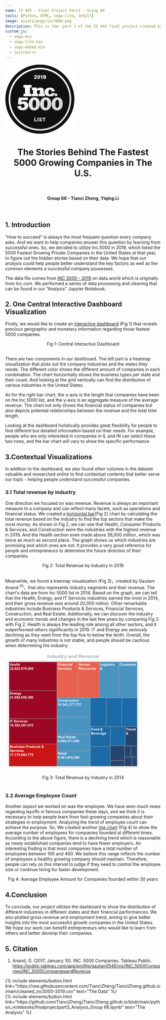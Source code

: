 ```yaml
---
name: IS 445 - Final Project Part3 - Group 66
tools: [Python, HTML, vega-lite, Jekyll]
image: assets/pngs/inc5000.png
description: This is the  part 3 of the IS 445 final project created by Group 66
custom_js:
  - vega.min
  - vega-lite.min
  - vega-embed.min
  - justcharts
---
```

![](/assets/pngs/inc50002019.png)
# <center> The Stories Behind The Fastest 5000 Growing Companies in The U.S.</center>
<br/>

#### <center> Group 66 - Tianci Zheng, Yiqing Li </center>
<br/>

## 1. Introduction
"How to succeed" is always the most frequent question every company asks. And we want to help companies answer this question by learning from successful ones. So, we decided to utilize Inc.5000 in 2019, which listed the 5000 Fastest Growing Private Companies in the United States at that year, to figure out the hidden stories based on their data. We hope that our analysis could help people better understand the key factors as well as the common elements a successful company possesses.

The data file comes from [INC 5000 - 2019](https://data.world/aurielle/inc-5000-2019) on data.world which is orignially from Inc.com.
We performed a series of data processing and cleaning that can be found in our "Analysis" Jupyter Notebook.

## 2. One Central Interactive Dashboard Visualization


Firstly, we would like to create an [interactive dashboard](https://raw.githubusercontent.com/TianciZheng/TianciZheng.github.io/main/assets/json/centraldashboard.json) (Fig 1) that reveals precious geographic and monetary information regarding those fastest 5000 companies.

<vegachart schema-url="{{ site.baseurl }}/assets/json/centraldashboard.json" style="width: 100%"></vegachart>
<center>Fig 1: Central Interactive Dashboard </center>
<br/>

There are two components in our dashboard. The left part is a heatmap visualization that plots out the company industries and the states they reside. The different color shows the different amount of companies in each combination. 
The chart horizontally shows the business types per state and their count. And looking at the grid vertically can find the distribution of various industries in the United States. 

As for the right bar chart, the x-axis is the length that companies have been on the Inc 5000 list, and the y-axis is an aggregate measure of the average revenue. The chart not only shows the financial status of companies but also depicts potential relationships between the revenue and the total time length. 

Looking at the dashboard holistically provides great flexibility for people to find different but detailed information based on their needs. For example, people who are only interested in companies in IL and IN can select these two rows, and the bar chart will vary to show the specific performance


## 3.Contextual Visualizations
In addition to the dashboard, we also found other columns in the dataset valuable and researched online to find contextual contents that better serve our topic - helping people understand successful companies.
<br/>

### 3.1 Total revenue by industry

One direction we focused on was revenue. Revenue is always an important measure to a company and can reflect many facets, such as operations and financial status. We created a [horizontal bar](https://raw.githubusercontent.com/TianciZheng/TianciZheng.github.io/main/assets/json/contextual_1.json)(Fig 2) chart by calculating the total revenue based on the industry to find the top sectors that make the most money. 
As shown in Fig 2, we can see that Health, Consumer Products & Services, and Construction were the industries with the highest revenue in 2019. And the Health section even made above 38,000 million, which was twice as much as second place. The graph shows us which industries are promising and which ones are not. 
It provides a very good reference for people and entrepreneurs to determine the future direction of their companies.



<vegachart schema-url="{{ site.baseurl }}/assets/json/contextual_1.json" style="width: 100%"></vegachart>
<center>Fig 2: Total Revenue by Industry in 2019</center>
<br/>

Meanwhile, we found a treemap visualization (Fig 3)，created by Gautam Anand <sup>(1)</sup>，that 
also represents industry segments and their revenue. The chart's data are from Inc 5000 list in 2014. 
Based on the graph, we can tell that the Health, Energy, and IT Services industries earned the most in 2014, and their gross revenue was around 20,000 million. Other remarkable industries include Business Products & Services, Financial Services, Construction, and Real Estate. Additionally, we can discover the industry and economic trends and changes in the last few years by comparing Fig 3 with Fig 2. Health is always the leading role among all other sectors, and it outperformed others significantly in 2019. IT and Energy are seriously declining as they went from the top five to below the tenth. Overall, the growth of many industries is not stable, and people should be cautious when determining the industry. 

![](/assets/pngs/industryandrevenue.png)
<center>Fig 3: Total Revenue by Industry in 2014</center>
<br/>


### 3.2 Average Employee Count

Another aspect we worked on was the employee. 
We have seen much news regarding layoffs in famous companies these days, and we think it is necessary to help people learn from fast-growing companies about their strategies in employment. Analyzing the trend of employee count can achieve the purpose.
So, We created another [line chart](https://raw.githubusercontent.com/TianciZheng/TianciZheng.github.io/main/assets/json/contextual_2.json) (Fig 4) to show the average number of employees for companies founded at different times. 
According to the above figure, there is a declining trend which is reasonable as newly established companies tend to have fewer employers. An interesting finding is that most companies have a total number of employees between 100 and 400. We believe this range reflects the number of employees a healthy growing company should maintain. Therefore, people can rely on this interval to judge if they need to control the employee size or continue hiring for faster development.


<center><vegachart schema-url="{{ site.baseurl }}/assets/json/contextual_2.json" style="width: 100%"></vegachart></center>
<center>Fig 4: Average Employee Amount for Companies founded within 30 years </center>


## 4.Conclusion
To conclude, our project utilizes the dashboard to show the distribution of different industries in different states and their financial performances. We also plotted gross revenue and employment trend, aiming to give better insights into the most successful growth companies in the United States. We hope our work can benefit entrepreneurs who would like to learn from others and better develop their companies.

## 5. Citation
1. Anand, G. (2017, January 10). INC. 5000 Companies. Tableau Public. https://public.tableau.com/app/profile/gautam1546/viz/INC_5000Companies/INC_5000CompaniesandRevenue



<div class="left">
{% include elements/button.html link="https://raw.githubusercontent.com/TianciZheng/TianciZheng.github.io/main/cleaned_inc5000-2019.csv" text="The Data" %}
</div>

<div class="right">
{% include elements/button.html link="https://github.com/TianciZheng/TianciZheng.github.io/blob/main/python_notebooks/finalprojectpart3_Analysis_Group 66.ipynb" text="The Analysis" %}
</div>

